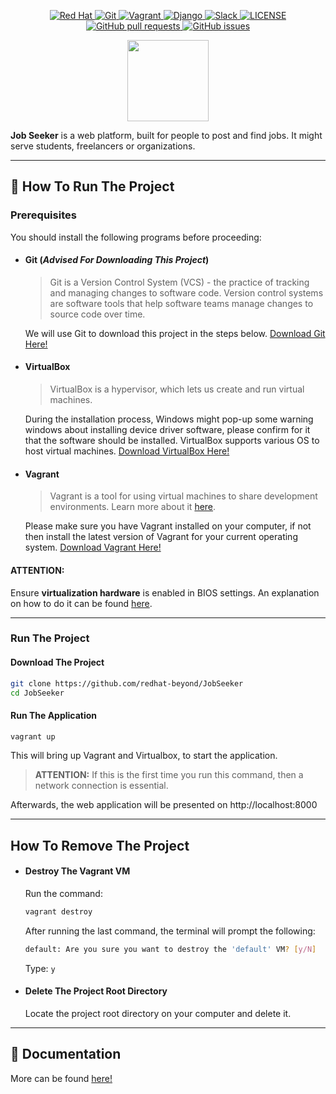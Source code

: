 
<p align="center">
    <a href="https://github.com/redhat-beyond">
        <img alt="Red Hat" src="https://img.shields.io/badge/Red%20Hat-EE0000?style=flat&logo=redhat&logoColor=white">
    </a>
    <a href="https://git-scm.com/">
        <img alt="Git" src="https://img.shields.io/badge/git-%23F05033.svg?style=flat&logo=git&logoColor=white">
    </a>
    <a href="https://www.vagrantup.com/">
        <img alt="Vagrant" src="https://img.shields.io/badge/vagrant-%231563FF.svg?style=flat&logo=vagrant&logoColor=white">
    </a>
    <a href="https://www.djangoproject.com/">
        <img alt="Django" src="https://img.shields.io/badge/django-%23092E20.svg?style=flat&logo=django&logoColor=white">
    </a>
    <a href="https://slack.com/">
        <img alt="Slack" src="https://img.shields.io/badge/Slack-4A154B?style=flat&logo=slack&logoColor=white">
    </a>
    <a href="https://github.com/redhat-beyond/JobSeeker/blob/main/LICENSE">
        <img alt="LICENSE" src="https://img.shields.io/github/license/redhat-beyond/JobSeeker?style=flat">
    </a>
    <a href="https://github.com/redhat-beyond/JobSeeker/pulls">
        <img alt="GitHub pull requests" src="https://img.shields.io/github/issues-pr/redhat-beyond/JobSeeker?style=flat">
    </a>
    <a href="https://github.com/redhat-beyond/JobSeeker/issues">
        <img alt="GitHub issues" src="https://img.shields.io/github/issues/redhat-beyond/JobSeeker?style=flat">
    </a>
</p>

<p align="center">
    <img src='https://svgshare.com/i/fFV.svg' height="130"/>
</p>


**Job Seeker** is a web platform, built for people to post and find jobs.
It might serve students, freelancers or organizations.

---

## :runner: How To Run The Project

### Prerequisites

You should install the following programs before proceeding:

- #### Git (*Advised For Downloading This Project*)
    > Git is a Version Control System (VCS) - the practice of tracking and managing changes to software code. Version control systems are software tools that help software teams manage changes to source code over time.

    We will use Git to download this project in the steps below.
    [Download Git Here!](https://git-scm.com/downloads)

- #### VirtualBox
    > VirtualBox is a hypervisor, which lets us create and run virtual machines.

    During the installation process, Windows might pop-up some warning windows about installing device driver software, please confirm for it that the software should be installed.
    VirtualBox supports various OS to host virtual machines.
    [Download VirtualBox Here!](https://www.virtualbox.org/wiki/Downloads)

- #### Vagrant
    > Vagrant is a tool for using virtual machines to share development environments.
    > Learn more about it [here](https://www.vagrantup.com/).
    
    Please make sure you have Vagrant installed on your computer, if not then install the latest version of Vagrant for your current operating system.
    [Download Vagrant Here!](https://www.vagrantup.com/downloads)

#### **ATTENTION:**
Ensure **virtualization hardware** is enabled in BIOS settings. An explanation on how to do it can be found [here](https://www.virtualmetric.com/blog/how-to-enable-hardware-virtualization).

---

### Run The Project

#### Download The Project
```sh
git clone https://github.com/redhat-beyond/JobSeeker
cd JobSeeker
``` 

#### Run The Application
```sh
vagrant up
```
This will bring up Vagrant and Virtualbox, to start the application.
> **ATTENTION:** If this is the first time you run this command, then a network connection is essential.

Afterwards, the web application will be presented on http://localhost:8000

---

## How To Remove The Project

- #### Destroy The Vagrant VM
    Run the command:
    ```sh
    vagrant destroy
    ```
    After running the last command, the terminal will prompt the following:
    ```sh
    default: Are you sure you want to destroy the 'default' VM? [y/N]
    ```
    Type: ` y `

- #### Delete The Project Root Directory
    Locate the project root directory on your computer and delete it.
---

## :memo: Documentation
More can be found [here!](docs)

